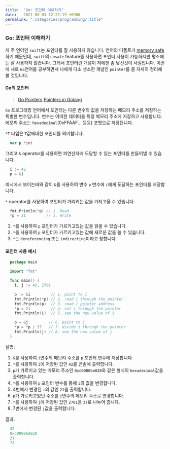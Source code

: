 ```yaml
---
title:  "Go: 포인터 이해하기"
date:   2021-08-03 12:27:19 +0900
permalink: ":categories/programming/:title"
---
```


### Go: 포인터 이해하기

제 주 언어인 `swift`는 포인터를 잘 사용하지 않습니다. 언어의 디폴트가 [memory safe](https://www.raywenderlich.com/7181017-unsafe-swift-using-pointers-and-interacting-with-c)하기 때문인데, `swift`의 `unsafe` feature를 사용하면 포인터 사용이 가능하지만 평소에는 잘 사용하지 않습니다. 그래서 포인터란 개념이 저에겐 좀 낯선것이 사실입니다. 이번에 새로 `Go`언어를 공부하면서 나에게 다소 생소한 개념인 `pointer`를 좀 자세히 정리해볼 것입니다.

#### Go의 포인터

> [Go Pointers](https://tour.golang.org/moretypes/1)
> [Pointers in Golang](https://www.geeksforgeeks.org/pointers-in-golang/)

`Go` 프로그래밍 언어에서 포인터는 다른 변수의 값을 저장하는 메모리 주소를 저장하는 특별한 변수입니다. 변수는 어떠한 데이터를 특정 메모리 주소에 저장하고 사용합니다. 메모리 주소는 `hexadecimal`(0xFFAAF... 등등) 포맷으로 저장됩니다.

`*T` 타입은 `T`값에대한 포인터를 의미합니다.

  ```go
    var p *int
  ```

그리고 `&` operator를 사용하면 피연산자에 도달할 수 있는 포인터를 만들어낼 수 있습니다.

  ```go
    i := 42
    p = &i
  ```

예시에서 보이는바와 같이 `&`를 사용하여 변수 `p` 변수에 `i`에게 도달하는 포인터를 저장합니다.

`*` operator를 사용하여 포인터가 가리키는 값을 가지고올 수 있습니다.

  ```go
    fmt.Println(*p) // 1. Read
    *p = 21         // 1. Write
  ```

1. `*`를 사용하여 `p` 포인터가 가르키고있는 값을 읽을 수 있습니다.
1. `*`를 사용하여 `p` 포인터가 가르키고있는 값에 새로운 값을 쓸 수 있습니다.
1. `*`는 `dereferencing` 또는 `indirecting`이라고 칭합니다.

#### 포인터 사용 예시

  ```go
    package main

    import "fmt"

    func main() {
      i, j := 42, 2701

      p := &i         // 1. point to i
      fmt.Println(*p) // 2. read i through the pointer
      fmt.Println(p)  // 3. read i pointer address
      *p = 21         // 4. set i through the pointer
      fmt.Println(i)  // 5. see the new value of i

      p = &j         // 6. point to j
      *p = *p / 37   // 7. divide j through the pointer
      fmt.Println(j) // 8. see the new value of j
    }
  ```

설명:

  1. `&`를 사용하여 `i`변수의 메모리 주소를 `p` 포인터 변수에 저장합니다.
  1. `*`를 사용하여 `i`에 저장된 값인 `42`를 콘솔에 출력합니다.
  1. `p`가 가르키고 있는 메모리 주소인 `0xc0000be020`와 같은 형식의 `hexadecimal`값을 출력합니다.
  1. `*`를 사용하여 `p` 포인터 변수를 통해 `i`의 값을 변경합니다.
  1. 4번에서 변경된 `i`의 값인 `21`을 출력합니다.
  1. `p`가 가르키고있던 주소를 `j`변수의 메모리 주소로 변경합니다.
  1. `*`를 사용하여 `j`에 저장된 값인 `2701`을 `37`로 나누어 줍니다.
  1. 7번에서 변경된 `j`값을 출력합니다.

  결과:
  
  ```go
    42
    0xc0000be020
    21
    73
  ```
